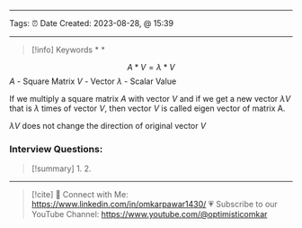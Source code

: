 ------------------------- 
Tags: 
⏰ Date Created:  2023-08-28, @ 15:39

---
>[!info] Keywords
>* 
>* 


$$A*V = \lambda*V$$
$A$ - Square Matrix
$V$ - Vector
$\lambda$ - Scalar Value

If we multiply a square matrix $A$ with vector $V$ and if we get a new vector $\lambda V$
that is $\lambda$ times of vector $V$, then vector $V$ is called eigen vector of matrix A. 

$\lambda V$ does not change the direction of original vector $V$
### Interview Questions:



>[!summary] 
>1. 
>2. 

----
>[!cite]
> 🤝 Connect with Me: https://www.linkedin.com/in/omkarpawar1430/
> 💗 Subscribe to our YouTube Channel: https://www.youtube.com/@optimisticomkar
> 
